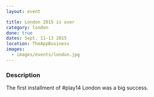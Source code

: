 ```yaml
---
layout: event

title: London 2015 is over
category: london
done: true
dates: Sept. 11-13 2015
location: TheAppBusiness
images:
  - images/events/london.jpg
---
```


### Description
The first installment of #play14 London was a big success.
